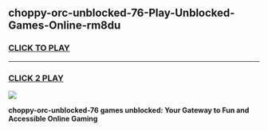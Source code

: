 
## choppy-orc-unblocked-76-Play-Unblocked-Games-Online-rm8du
<h3>
<a href="https://premium76.site?title=choppy-orc-unblocked-76&ref=25A">CLICK TO PLAY</a></h3>
<hr>

<h3>
<a href="https://premium76.site?title=choppy-orc-unblocked-76&ref=25A">CLICK 2 PLAY</a>
  
</h3>

<a href="https://premium76.site?title=choppy-orc-unblocked-76&ref=25A"><img src="https://clearcache.store/games.png"></a>


**choppy-orc-unblocked-76 games unblocked: Your Gateway to Fun and Accessible Online Gaming**

